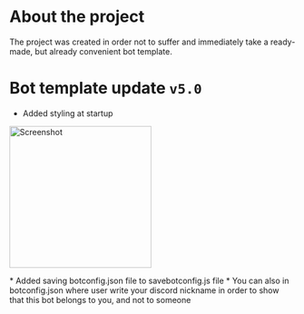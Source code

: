 # About the project
The project was created in order not to suffer and immediately take a ready-made, but already convenient bot template.
# Bot template update `v5.0`
* Added styling at startup
<p><img src="https://media.discordapp.net/attachments/757169876451196969/855825949606281246/Screenshot_2021-06-19-18-05-20-62.png" width"250" height="250" alt="Screenshot" /></p>
* Added saving botconfig.json file to savebotconfig.js file
* You can also in botconfig.json where user write your discord nickname in order to show that this bot belongs to you, and not to someone
